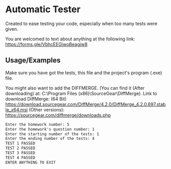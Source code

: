 
# Automatic Tester

Created to ease testing your code, especially when too many tests were given.
 
You are welcomed to text about anything at the following link: https://forms.gle/VbhcEEGiwoBeagjw8


## Usage/Examples
Make sure you have got the tests, this file and the project's program (.exe) file.

You might also want to add the DIFFMERGE. (You can find it (After downloading) at: C:\Program Files (x86)\SourceGear\DiffMerge).
Link to download DiffMerge: (64 Bit) https://download.sourcegear.com/DiffMerge/4.2.0/DiffMerge_4.2.0.697.stable_x64.msi
(Other versions): https://sourcegear.com/diffmerge/downloads.php

```cmd
Enter the homework number: 5
Enter the homework's question number: 1
Enter the starting number of the tests: 1
Enter the ending number of the tests: 4
TEST 1 PASSED
TEST 2 PASSED
TEST 3 PASSED
TEST 4 PASSED
ENTER ANYTHING TO EXIT
```

